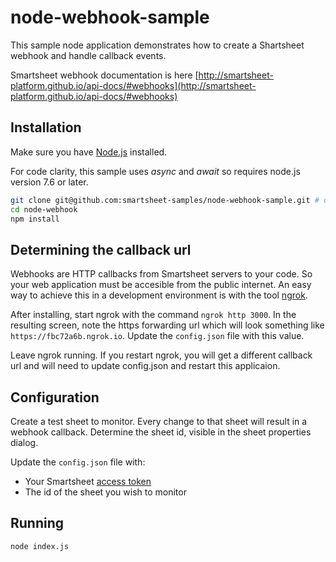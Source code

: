 # node-webhook-sample
This sample node application demonstrates how to create a Shartsheet webhook and handle callback events.

Smartsheet webhook documentation is here [http://smartsheet-platform.github.io/api-docs/#webhooks](http://smartsheet-platform.github.io/api-docs/#webhooks)

## Installation
Make sure you have [Node.js](http://nodejs.org/) installed.

For code clarity, this sample uses _async_ and _await_ so requires node.js version 7.6 or later.

```sh
git clone git@github.com:smartsheet-samples/node-webhook-sample.git # or clone your own fork
cd node-webhook
npm install
```

## Determining the callback url
Webhooks are HTTP callbacks from Smartsheet servers to your code. So your web application must be accesible from the
public internet. An easy way to achieve this in a development environment is with the tool [ngrok](https://ngrok.com/).

After installing, start ngrok with the command `ngrok http 3000`. In the resulting screen, note the https forwarding url
which will look something like `https://fbc72a6b.ngrok.io`.
Update the `config.json` file with this value.

Leave ngrok running. If you restart ngrok, you will get a different callback url and will need to update config.json and
restart this applicaion.

## Configuration
Create a test sheet to monitor. Every change to that sheet will result in a webhook callback. Determine the sheet id, 
visible in the sheet properties dialog.

Update the `config.json` file with:
* Your Smartsheet [access token](http://smartsheet-platform.github.io/api-docs/#authentication-and-access-tokens)
* The id of the sheet you wish to monitor

## Running
```sh 
node index.js
```
